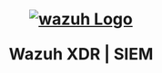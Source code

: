 <h1 align="center">

[![wazuh Logo](https://github.com/user-attachments/assets/119abd64-9d52-4170-b976-6037f76f6097)](https://wazuh.com/)

Wazuh XDR | SIEM

</h1><h4 align="center">
